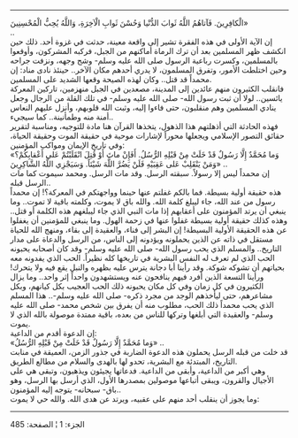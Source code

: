 ------------------------------------------------------------------------

الْكافِرِينَ. فَآتاهُمُ اللَّهُ ثَوابَ الدُّنْيا وَحُسْنَ ثَوابِ الْآخِرَةِ، وَاللَّهُ يُحِبُّ
الْمُحْسِنِينَ»  
..  
إن الآية الأولى في هذه الفقرة تشير إلى واقعة معينة، حدثت في غزوة أحد.
ذلك حين انكشف ظهر المسلمين بعد أن ترك الرماة أماكنهم من الجبل، فركبه
المشركون، وأوقعوا بالمسلمين، وكسرت رباعية الرسول صلى الله عليه وسلم- وشج
وجهه، ونزفت جراحه وحين اختلطت الأمور، وتفرق المسلمون، لا يدري أحدهم مكان
الآخر.. حينئذ نادى مناد: إن محمداً قد قتل.. وكان لهذه الصيحة وقعها الشديد
على المسلمين.  
فانقلب الكثيرون منهم عائدين إلى المدينة، مصعدين في الجبل منهزمين، تاركين
المعركة يائسين.. لولا أن ثبت رسول الله- صلى الله عليه وسلم- في تلك القلة
من الرجال وجعل ينادي المسلمين وهم منقلبون، حتى فاءوا إليه، وثبت الله
قلوبهم، وأنزل عليهم النعاس أمنة منه وطمأنينة.. كما سيجيء..  
فهذه الحادثة التي أذهلتهم هذا الذهول، يتخذها القرآن هنا مادة للتوجيه،
ومناسبة لتقرير حقائق التصور الإسلامي ويجعلها محوراً لإشارات موحية في
حقيقة الموت وحقيقة الحياة، وفي تاريخ الإيمان ومواكب المؤمنين:  
«وَما مُحَمَّدٌ إِلَّا رَسُولٌ قَدْ خَلَتْ مِنْ قَبْلِهِ الرُّسُلُ. أَفَإِنْ ماتَ أَوْ قُتِلَ انْقَلَبْتُمْ عَلى
أَعْقابِكُمْ؟ وَمَنْ يَنْقَلِبْ عَلى عَقِبَيْهِ فَلَنْ يَضُرَّ اللَّهَ شَيْئاً. وَسَيَجْزِي اللَّهُ الشَّاكِرِينَ»
..  
إن محمداً ليس إلا رسولاً. سبقته الرسل. وقد مات الرسل. ومحمد سيموت كما مات
الرسل قبله..  
هذه حقيقة أولية بسيطة. فما بالكم غفلتم عنها حينما وواجهتكم في المعركة؟!
إن محمداً رسول من عند الله، جاء ليبلغ كلمة الله. والله باق لا يموت،
وكلمته باقية لا تموت.. وما ينبغي أن يرتد المؤمنون على أعقابهم إذا مات
النبي الذي جاء ليبلغهم هذه الكلمة أو قتل.. وهذه كذلك حقيقة أولية بسيطة
غفلوا عنها في زحمة الهول. وما ينبغي للمؤمنين أن يغفلوا عن هذه الحقيقة
الأولية البسيطة! إن البشر إلى فناء، والعقيدة إلى بقاء، ومنهج الله للحياة
مستقل في ذاته عن الذين يحملونه ويؤدونه إلى الناس، من الرسل والدعاة على
مدار التاريخ.. والمسلم الذي يحب رسول الله- صلى الله عليه وسلم- وقد كان
أصحابه يحبونه الحب الذي لم تعرف له النفس البشرية في تاريخها كله نظيراً.
الحب الذي يفدونه معه بحياتهم أن تشوكه شوكة. وقد رأينا أبا دجانة يترس
عليه بظهره والنبل يقع فيه ولا يتحرك! ورأينا التسعة الذين أفرد فيهم
ينافحون عنه ويستشهدون واحداً إثر واحد.. وما يزال الكثيرون في كل زمان وفي
كل مكان يحبونه ذلك الحب العجيب بكل كيانهم، وبكل مشاعرهم، حتى ليأخذهم
الوجد من مجرد ذكره- صلى الله عليه وسلم-.. هذا المسلم الذي يحب محمداً ذلك
الحب، مطلوب منه أن يفرق بين شخص محمد- صلى الله عليه وسلم- والعقيدة التي
أبلغها وتركها للناس من بعده، باقية ممتدة موصولة بالله الذي لا يموت.  
إن الدعوة أقدم من الداعية:  
«وَما مُحَمَّدٌ إِلَّا رَسُولٌ قَدْ خَلَتْ مِنْ قَبْلِهِ الرُّسُلُ» ..  
قد خلت من قبله الرسل يحملون هذه الدعوة الضاربة في جذور الزمن، العميقة في
منابت التاريخ، المبتدئة مع البشرية، تحدو لها بالهدى والسلام من مطالع
الطريق.  
وهي أكبر من الداعية، وأبقى من الداعية. فدعاتها يجيئون ويذهبون، وتبقى هي
على الأجيال والقرون، ويبقى أتباعها موصولين بمصدرها الأول، الذي أرسل بها
الرسل، وهو باق- سبحانه- يتوجه إليه المؤمنون..  
وما يجوز أن ينقلب أحد منهم على عقبيه، ويرتد عن هدى الله. والله حي لا
يموت:

------------------------------------------------------------------------

الجزء: 1 ¦ الصفحة: 485
